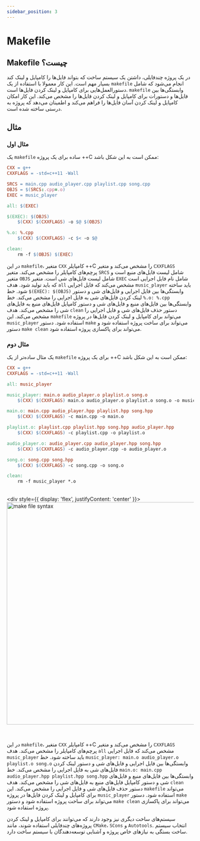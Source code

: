 ```yaml
---
sidebar_position: 3
---
```


# Makefile

## Makefile چیست؟

در یک پروژه چندفایلی، داشتن یک سیستم ساخت که بتواند فایل‌ها را کامپایل و لینک کند بسیار مهم است. این کار معمولا با استفاده از یک `makefile` انجام می‌شود که شامل دستورالعمل‌هایی برای کامپایل و لینک کردن فایل‌ها است. `makefile` وابستگی‌ها بین فایل‌ها و دستورات برای کامپایل و لینک کردن فایل‌ها را مشخص می‌کند. این کار امکان کامپایل و لینک کردن آسان فایل‌ها را فراهم می‌کند و اطمینان می‌دهد که پروژه به درستی ساخته شده است.

## مثال

### مثال اول

یک `makefile` ساده برای یک پروژه ++C ممکن است به این شکل باشد:

```makefile
CXX = g++
CXXFLAGS = -std=c++11 -Wall

SRCS = main.cpp audio_player.cpp playlist.cpp song.cpp
OBJS = $(SRCS:.cpp=.o)
EXEC = music_player

all: $(EXEC)

$(EXEC): $(OBJS)
    $(CXX) $(CXXFLAGS) -o $@ $(OBJS)

%.o: %.cpp
    $(CXX) $(CXXFLAGS) -c $< -o $@

clean:
    rm -f $(OBJS) $(EXEC)
```

در این `makefile`، متغیر `CXX` کامپایلر ++C را مشخص می‌کند و متغیر `CXXFLAGS` پرچم‌های کامپایلر را مشخص می‌کند. متغیر `SRCS` شامل لیست فایل‌های منبع است و متغیر `OBJS` شامل لیست فایل‌های شی است. متغیر `EXEC` شامل نام فایل اجرایی است که باید تولید شود. هدف `all` مشخص می‌کند که فایل اجرایی `music_player` باید ساخته شود. خط `$(EXEC): $(OBJS)` وابستگی‌ها بین فایل اجرایی و فایل‌های شی و دستور لینک کردن فایل‌های شی به فایل اجرایی را مشخص می‌کند. خط `%.o: %.cpp` وابستگی‌ها بین فایل‌های منبع و فایل‌های شی و دستور کامپایل فایل‌های منبع به فایل‌های شی را مشخص می‌کند. هدف `clean` دستور حذف فایل‌های شی و فایل اجرایی را مشخص می‌کند. این `makefile` می‌تواند برای کامپایل و لینک کردن فایل‌ها در پروژه `music_player` استفاده شود. دستور `make` می‌تواند برای ساخت پروژه استفاده شود و دستور `make clean` می‌تواند برای پاکسازی پروژه استفاده شود.

### مثال دوم

یک مثال ساده‌تر از یک `makefile` برای یک پروژه ++C ممکن است به این شکل باشد:

```makefile
CXX = g++
CXXFLAGS = -std=c++11 -Wall

all: music_player

music_player: main.o audio_player.o playlist.o song.o
    $(CXX) $(CXXFLAGS) main.o audio_player.o playlist.o song.o -o music_player

main.o: main.cpp audio_player.hpp playlist.hpp song.hpp
    $(CXX) $(CXXFLAGS) -c main.cpp -o main.o

playlist.o: playlist.cpp playlist.hpp song.hpp audio_player.hpp
    $(CXX) $(CXXFLAGS) -c playlist.cpp -o playlist.o

audio_player.o: audio_player.cpp audio_player.hpp song.hpp
    $(CXX) $(CXXFLAGS) -c audio_player.cpp -o audio_player.o

song.o: song.cpp song.hpp
    $(CXX) $(CXXFLAGS) -c song.cpp -o song.o

clean:
    rm -f music_player *.o
```

<br/><div style={{ display: 'flex', justifyContent: 'center' }}>
  <img src="https://i.redd.it/nbezrlsjl6oa1.jpg" alt="make file syntax" width="600"/>
</div><br/>

در این `makefile`، متغیر `CXX` کامپایلر ++C را مشخص می‌کند و متغیر `CXXFLAGS` پرچم‌های کامپایلر را مشخص می‌کند. هدف `all` مشخص می‌کند که فایل اجرایی `music_player` باید ساخته شود. خط `music_player: main.o audio_player.o playlist.o song.o` وابستگی‌ها بین فایل اجرایی و فایل‌های شی و دستور لینک کردن فایل‌های شی به فایل اجرایی را مشخص می‌کند. خط `main.o: main.cpp audio_player.hpp playlist.hpp song.hpp` وابستگی‌ها بین فایل‌های منبع و فایل‌های شی و دستور کامپایل فایل‌های منبع به فایل‌های شی را مشخص می‌کند. هدف `clean` دستور حذف فایل‌های شی و فایل اجرایی را مشخص می‌کند. این `makefile` می‌تواند برای کامپایل و لینک کردن فایل‌ها در پروژه `music_player` استفاده شود. دستور `make` می‌تواند برای ساخت پروژه استفاده شود و دستور `make clean` می‌تواند برای پاکسازی پروژه استفاده شود.

سیستم‌های ساخت دیگری نیز وجود دارند که می‌توانند برای کامپایل و لینک کردن پروژه‌های چندفایلی استفاده شوند، مانند `CMake`، `SCons` و `Autotools`. انتخاب سیستم ساخت بستگی به نیازهای خاص پروژه و آشنایی توسعه‌دهندگان با سیستم ساخت دارد.